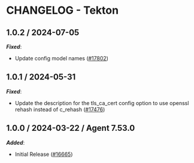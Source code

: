 # CHANGELOG - Tekton

<!-- towncrier release notes start -->

## 1.0.2 / 2024-07-05

***Fixed***:

* Update config model names ([#17802](https://github.com/DataDog/integrations-core/pull/17802))

## 1.0.1 / 2024-05-31

***Fixed***:

* Update the description for the tls_ca_cert config option to use openssl rehash instead of c_rehash ([#17476](https://github.com/DataDog/integrations-core/pull/17476))

## 1.0.0 / 2024-03-22 / Agent 7.53.0

***Added***:

* Initial Release ([#16665](https://github.com/DataDog/integrations-core/pull/16665))

